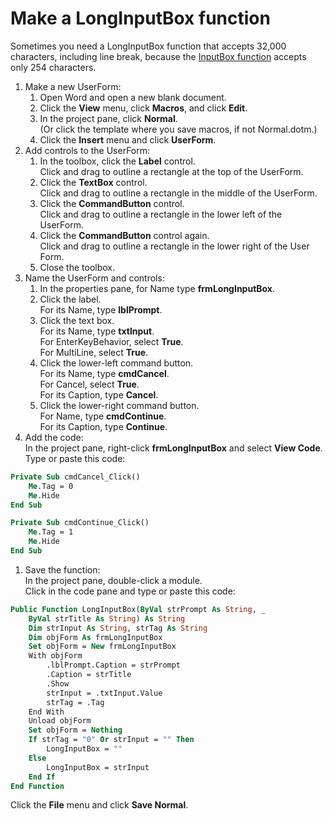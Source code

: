 # Make a LongInputBox function

Sometimes you need a LongInputBox function that accepts 32,000 characters, including line break, because the [InputBox function](https://docs.microsoft.com/en-us/office/vba/language/reference/user-interface-help/inputbox-function) accepts only 254 characters.

1. Make a new UserForm:
   1. Open Word and open a new blank document.
   1. Click the **View** menu, click **Macros**, and click **Edit**.
   1. In the project pane, click **Normal**. \
      (Or click the template where you save macros, if not Normal.dotm.)
   1. Click the **Insert** menu and click **UserForm**.
1. Add controls to the UserForm:
   1. In the toolbox, click the **Label** control. \
      Click and drag to outline a rectangle at the top of the UserForm.
   1. Click the **TextBox** control. \
      Click and drag to outline a rectangle in the middle of the UserForm.
   1. Click the **CommandButton** control. \
      Click and drag to outline a rectangle in the lower left of the UserForm.
   1. Click the **CommandButton** control again. \
      Click and drag to outline a rectangle in the lower right of the User Form.
   1. Close the toolbox.
1. Name the UserForm and controls:
   1. In the properties pane, for Name type **frmLongInputBox**.
   1. Click the label. \
      For its Name, type **lblPrompt**.
   1. Click the text box. \
      For its Name, type **txtInput**. \
      For EnterKeyBehavior, select **True**. \
      For MultiLine, select **True**.
   1. Click the lower-left command button. \
      For its Name, type **cmdCancel**. \
      For Cancel, select **True**. \
      For its Caption, type **Cancel**.
   1. Click the lower-right command button. \
      For Name, type **cmdContinue**. \
      For its Caption, type **Continue**.
1. Add the code: \
   In the project pane, right-click **frmLongInputBox** and select **View Code**. \
   Type or paste this code:

```vb
Private Sub cmdCancel_Click()
    Me.Tag = 0
    Me.Hide
End Sub

Private Sub cmdContinue_Click()
    Me.Tag = 1
    Me.Hide
End Sub
```

1. Save the function: \
   In the project pane, double-click a module. \
   Click in the code pane and type or paste this code:

```vb
Public Function LongInputBox(ByVal strPrompt As String, _
    ByVal strTitle As String) As String
    Dim strInput As String, strTag As String
    Dim objForm As frmLongInputBox
    Set objForm = New frmLongInputBox
    With objForm
        .lblPrompt.Caption = strPrompt
        .Caption = strTitle
        .Show
        strInput = .txtInput.Value
        strTag = .Tag
    End With
    Unload objForm
    Set objForm = Nothing
    If strTag = "0" Or strInput = "" Then
        LongInputBox = ""
    Else
        LongInputBox = strInput
    End If
End Function
```

Click the **File** menu and click **Save Normal**.



